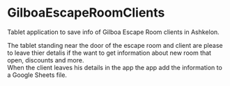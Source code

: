 # GilboaEscapeRoomClients
Tablet application to save info of Gilboa Escape Room clients in Ashkelon. 

The tablet standing near the door of the escape room and client are please to leave thier detalis if the want to get information about new room that open, discounts and more.  
When the client leaves his details in the app the app add the information to a Google Sheets file.
